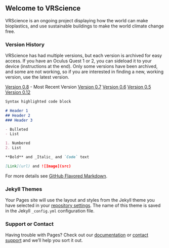 ## Welcome to VRScience

VRScience is an ongoing project displaying how the world can make bioplastics, and use sustainable buildings to make the world climate change free. 

### Version History

VRScience has had multiple versions, but each version is archived for easy access. If you have an Oculus Quest 1 or 2, you can sideload it to your device (instructions at the end). Only some versions have been archived, and some are not working, so if you are interested in finding a new, working version, use the latest version.

[Version 0.8](https://cdn-34.anonfiles.com/r6Devb8bq9/6b917e06-1614794259/VR%20Science%20Alpha%20Version%2008.apk) - Most Recent Version
[Version 0.7](https://cdn-33.anonfiles.com/naDev485q8/3645b18a-1614794228/VR%20Science%20Alpha%20Version%2007.apk)
[Version 0.6](https://cdn-35.anonfiles.com/p9Dcv281q5/409a1862-1614793991/VR%20Science%20Alpha%20Version%2006.apk)
[Version 0.5](https://cdn-34.anonfiles.com/V4C8v788qd/e64542c0-1614793956/VR%20Science%20Alpha%20Version%2005.apk)
[Version 0.12](https://cdn-35.anonfiles.com/Ld7av789q5/6533be8d-1614793468/VR%20Science%20Alpha%20Version%20012.apk)

```markdown
Syntax highlighted code block

# Header 1
## Header 2
### Header 3

- Bulleted
- List

1. Numbered
2. List

**Bold** and _Italic_ and `Code` text

[Link](url) and ![Image](src)
```

For more details see [GitHub Flavored Markdown](https://guides.github.com/features/mastering-markdown/).

### Jekyll Themes

Your Pages site will use the layout and styles from the Jekyll theme you have selected in your [repository settings](https://github.com/ahonor25/VRScience/settings). The name of this theme is saved in the Jekyll `_config.yml` configuration file.

### Support or Contact

Having trouble with Pages? Check out our [documentation](https://docs.github.com/categories/github-pages-basics/) or [contact support](https://support.github.com/contact) and we’ll help you sort it out.
